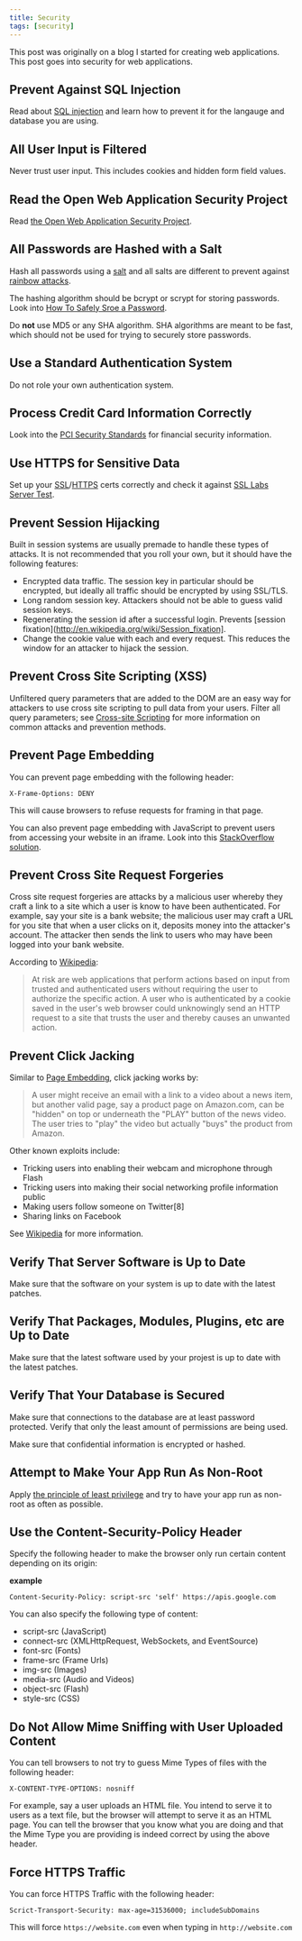 ```yaml
---
title: Security
tags: [security]
---
```


This post was originally on a blog I started for creating web applications. This post goes into security for web applications.

## Prevent Against SQL Injection

Read about [SQL injection](http://en.wikipedia.org/wiki/SQL_injection) and learn how to prevent it for the langauge and database you are using.

## All User Input is Filtered

Never trust user input.  This includes cookies and hidden form field values.

## Read the Open Web Application Security Project

Read [the Open Web Application Security Project](https://www.owasp.org/index.php/Category:OWASP_Guide_Project).

## All Passwords are Hashed with a Salt

Hash all passwords using a [salt](http://security.stackexchange.com/q/21263/396) and all salts are different to prevent against [rainbow attacks](http://en.wikipedia.org/wiki/Rainbow_table).

The hashing algorithm should be bcrypt or scrypt for storing passwords.  Look into [How To Safely Sroe a Password](http://codahale.com/how-to-safely-store-a-password/).

Do **not** use MD5 or any SHA algorithm.  SHA algorithms are meant to be fast, which should not be used for trying to securely store passwords.

## Use a Standard Authentication System

Do not role your own authentication system.

## Process Credit Card Information Correctly

Look into the [PCI Security Standards](https://www.pcisecuritystandards.org/) for financial security information.

## Use HTTPS for Sensitive Data

Set up your [SSL](http://www.mozilla.org/projects/security/pki/nss/ssl/draft302.txt)/[HTTPS](http://en.wikipedia.org/wiki/Https) certs correctly and check it against [SSL Labs Server Test](https://www.ssllabs.com/ssltest/).

## Prevent Session Hijacking

Built in session systems are usually premade to handle these types of attacks. It is not recommended that you roll your own, but it should have the following features:

- Encrypted data traffic.  The session key in particular should be encrypted, but ideally all traffic should be encrypted by using SSL/TLS.
- Long random session key.  Attackers should not be able to guess valid session keys.
- Regenerating the session id after a successful login.  Prevents [session fixation](http://en.wikipedia.org/wiki/Session_fixation].
- Change the cookie value with each and every request.  This reduces the window for an attacker to hijack the session.

## Prevent Cross Site Scripting (XSS)

Unfiltered query parameters that are added to the DOM are an easy way for attackers to use cross site scripting to pull data from your users.  Filter all query parameters; see [Cross-site Scripting](http://en.wikipedia.org/wiki/Cross-site_scripting) for more information on common attacks and prevention methods.

## Prevent Page Embedding

You can prevent page embedding with the following header:

```
X-Frame-Options: DENY
```

This will cause browsers to refuse requests for framing in that page.

You can also prevent page embedding with JavaScript to prevent users from accessing your website in an iframe.  Look into this [StackOverflow solution](http://stackoverflow.com/questions/7776281/javascript-jquery-how-to-detect-if-a-page-is-embedded-by-others).

## Prevent Cross Site Request Forgeries

Cross site request forgeries are attacks by a malicious user whereby they craft a link to a site which a user is know to have been authenticated.  For example, say your site is a bank website; the malicious user may craft a URL for you site that when a user clicks on it, deposits money into the attacker's account.  The attacker then sends the link to users who may have been logged into your bank website.

According to [Wikipedia](http://en.wikipedia.org/wiki/Cross-site_request_forgery):

> At risk are web applications that perform actions based on input from trusted and authenticated users without requiring the user to authorize the specific action. A user who is authenticated by a cookie saved in the user's web browser could unknowingly send an HTTP request to a site that trusts the user and thereby causes an unwanted action.

## Prevent Click Jacking

Similar to [Page Embedding](#prevent-page-embedding), click jacking works by:

> A user might receive an email with a link to a video about a news item, but another valid page, say a product page on Amazon.com, can be "hidden" on top or underneath the "PLAY" button of the news video. The user tries to "play" the video but actually "buys" the product from Amazon.

Other known exploits include:

- Tricking users into enabling their webcam and microphone through Flash
- Tricking users into making their social networking profile information public
- Making users follow someone on Twitter[8]
- Sharing links on Facebook

See [Wikipedia](http://en.wikipedia.org/wiki/Clickjacking) for more information.

## Verify That Server Software is Up to Date

Make sure that the software on your system is up to date with the latest patches.

## Verify That Packages, Modules, Plugins, etc are Up to Date

Make sure that the latest software used by your projest is up to date with the latest patches.

## Verify That Your Database is Secured

Make sure that connections to the database are at least password protected.  Verify that only the least amount of permissions are being used.

Make sure that confidential information is encrypted or hashed.

## Attempt to Make Your App Run As Non-Root

Apply [the principle of least privilege](https://en.wikipedia.org/wiki/Principle_of_least_privilege) and try to have your app run as non-root as often as possible.

## Use the Content-Security-Policy Header

Specify the following header to make the browser only run certain content depending on its origin:

**example**

```
Content-Security-Policy: script-src 'self' https://apis.google.com
```

You can also specify the following type of content:

- script-src (JavaScript)
- connect-src (XMLHttpRequest, WebSockets, and EventSource)
- font-src (Fonts)
- frame-src (Frame Urls)
- img-src (Images)
- media-src (Audio and Videos)
- object-src (Flash)
- style-src (CSS)

## Do Not Allow Mime Sniffing with User Uploaded Content

You can tell browsers to not try to guess Mime Types of files with the following header:

```
X-CONTENT-TYPE-OPTIONS: nosniff
```

For example, say a user uploads an HTML file. You intend to serve it to users as a text file, but the browser will attempt to serve it as an HTML page.  You can tell the browser that you know what you are doing and that the Mime Type you are providing is indeed correct by using the above header.

## Force HTTPS Traffic

You can force HTTPS Traffic with the following header:

```
Scrict-Transport-Security: max-age=31536000; includeSubDomains
```

This will force `https://website.com` even when typing in `http://website.com`
